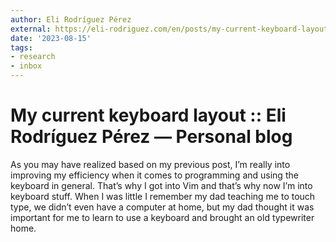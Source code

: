 ```yaml
---
author: Eli Rodríguez Pérez
external: https://eli-rodriguez.com/en/posts/my-current-keyboard-layout/
date: '2023-08-15'
tags:
- research
- inbox
---
```


# My current keyboard layout :: Eli Rodríguez Pérez — Personal blog

As you may have realized based on my previous post, I&rsquo;m really into improving my efficiency when it comes to programming and using the keyboard in general. That&rsquo;s why I got into Vim and that&rsquo;s why now I&rsquo;m into keyboard stuff. When I was little I remember my dad teaching me to touch type, we didn&rsquo;t even have a computer at home, but my dad thought it was important for me to learn to use a keyboard and brought an old typewriter home.
